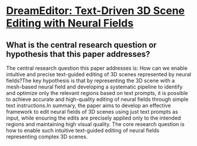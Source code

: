 # [DreamEditor: Text-Driven 3D Scene Editing with Neural Fields](https://arxiv.org/abs/2306.13455)

## What is the central research question or hypothesis that this paper addresses?

The central research question this paper addresses is: How can we enable intuitive and precise text-guided editing of 3D scenes represented by neural fields?The key hypothesis is that by representing the 3D scene with a mesh-based neural field and developing a systematic pipeline to identify and optimize only the relevant regions based on text prompts, it is possible to achieve accurate and high-quality editing of neural fields through simple text instructions.In summary, the paper aims to develop an effective framework to edit neural fields of 3D scenes using just text prompts as input, while ensuring the edits are precisely applied only to the intended regions and maintaining high visual quality. The core research question is how to enable such intuitive text-guided editing of neural fields representing complex 3D scenes.
